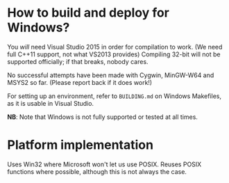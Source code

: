 # How to build and deploy for Windows?

You *will* need Visual Studio 2015 in order for compilation to work. (We need full C++11 support, not what VS2013 provides) Compiling 32-bit will not be supported officially; if that breaks, nobody cares.

No successful attempts have been made with Cygwin, MinGW-W64 and MSYS2 so far. (Please report back if it does work!)

For setting up an environment, refer to `BUILDING.md` on Windows Makefiles,
as it is usable in Visual Studio.

**NB**: Note that Windows is not fully supported or tested at all times.

# Platform implementation
Uses Win32 where Microsoft won't let us use POSIX. Reuses POSIX functions where possible, although this is not always the case.
